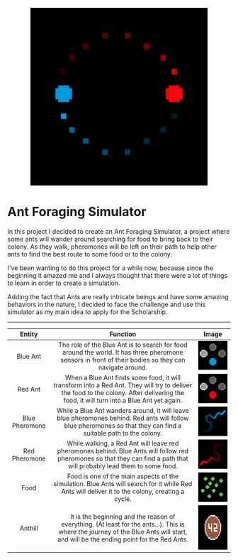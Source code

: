 <p align="center">
  <img src="/readme-resources/app-logo.png" width="400" height="400">
</p>

# Ant Foraging Simulator

In this project I decided to create an Ant Foraging Simulator, a project where some ants will wander around searching for food to bring back to their colony. As they walk, pheromones will be left on their path to help other ants to find the best route to some food or to the colony.

I've been wanting to do this project for a while now, because since the beginning it amazed me and I always thought that there were a lot of things to learn in order to create a simulation.

Adding the fact that Ants are really intricate beings and have some amazing behaviors in the nature, I decided to face the challenge and use this simulator as my main idea to apply for the Scholarship.

<hr>

| Entity | Function | Image |
| :---: | :---: | :---: |
| Blue Ant | The role of the Blue Ant is to search for food around the world. It has three pheromone sensors in front of their bodies so they can navigate around. | <img src="/readme-resources/blue_ant_sensors.png" width="150"/> |
| Red Ant | When a Blue Ant finds some food, it will transform into a Red Ant. They will try to deliver the food to the colony. After delivering the food, it will turn into a Blue Ant yet again. | <img src="/readme-resources/red_ant_sensors.png" width="150"/> |
| Blue Pheromone | While a Blue Ant wanders around, it will leave blue pheromones behind. Red ants will follow blue pheromones so that they can find a suitable path to the colony. | <img src="/readme-resources/blue_pheromone_trail.png" width="150"/> |
| Red Pheromone | While walking, a Red Ant will leave red pheromones behind. Blue Ants will follow red pheromones so that they can find a path that will probably lead them to some food. | <img src="/readme-resources/red_pheromone_trail.png" width="150"/> |
| Food | Food is one of the main aspects of the simulation. Blue Ants will search for it while Red Ants will deliver it to the colony, creating a cycle. | <img src="/readme-resources/green_food.png" width="150"/> |
| Anthill | It is the beginning and the reason of everything. (At least for the ants...). This is where the journey of the Blue Ants will start, and will be the ending point for the Red Ants. | <img src="/readme-resources/brown_anthill.png" width="100" height="100"/> |
